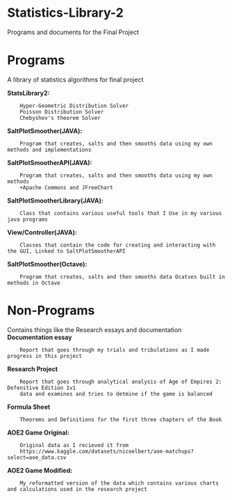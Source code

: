 # Statistics-Library-2
Programs and documents for the Final Project


# Programs
A library of statistics algorithms for final project
   
  **StatsLibrary2:**
   
        Hyper-Geometric Distribution Solver
        Poisson Distribution Solver
        Chebyshev's theorem Solver
    
   **SaltPlotSmoother(JAVA):**
  
        Program that creates, salts and then smooths data using my own methods and implementations
     
   **SaltPlotSmootherAPI(JAVA):**

        Program that creates, salts and then smooths data using my own methods
        +Apache Commons and JFreeChart
        
   **SaltPlotSmootherLibrary(JAVA):**

        Class that contains various useful tools that I Use in my various java programs
        
   **View/Controller(JAVA):**

        Classes that contain the code for creating and interacting with the GUI, Linked to SaltPlotSmootherAPI

   **SaltPlotSmoother(Octave):**

        Program that creates, salts and then smooths data Ocatves built in methods in Octave


# Non-Programs
Contains things like the Research essays and documentation
   **Documentation essay**
      
        Report that goes through my trials and tribulations as I made progress in this project
      
   **Research Project**
        
        Report that goes through analytical analysis of Age of Empires 2: Defenitive Edition 1v1 
        data and examines and tries to detmine if the game is balanced
        
   **Formula Sheet**

        Theorems and Definitions for the first three chapters of the Book
        
   **AOE2 Game Original:**
       
        Original data as I recieved it from 
        https://www.kaggle.com/datasets/nicoelbert/aoe-matchups?select=aoe_data.csv 
        
   **AOE2 Game Modified:**
        
        My reformatted version of the data which contains various charts and calculations used in the research project 
